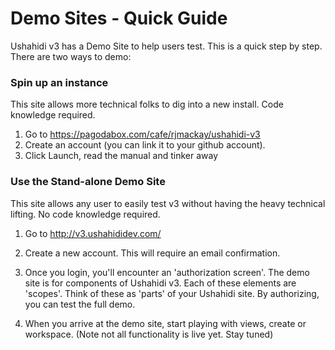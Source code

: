 # Demo Sites - Quick Guide



Ushahidi v3 has a Demo Site to help users test. This is a quick step by step.
There are two ways to demo:

### Spin up an instance

This site allows more technical folks to dig into a new install. Code
knowledge required.

  1. Go to <https://pagodabox.com/cafe/rjmackay/ushahidi-v3>
  2. Create an account (you can link it to your github account).
  3. Click Launch, read the manual and tinker away

### Use the Stand-alone Demo Site

This site allows any user to easily test v3 without having the heavy technical
lifting. No code knowledge required.

  1. Go to <http://v3.ushahididev.com/>  

  2. Create a new account. This will require an email confirmation.
  3. Once you login, you'll encounter an 'authorization screen'. The demo site is for components of Ushahidi v3. Each of these elements are 'scopes'. Think of these as 'parts' of your Ushahidi site. By authorizing, you can test the full demo.  

  4. When you arrive at the demo site, start playing with views, create or workspace. (Note not all functionality is live yet. Stay tuned)  

